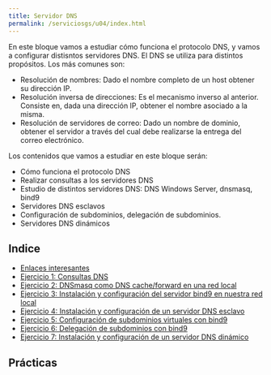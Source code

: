 ```yaml
---
title: Servidor DNS
permalink: /serviciosgs/u04/index.html
---
```


En este bloque vamos a estudiar cómo funciona el protocolo DNS, y vamos a configurar distisntos servidores DNS. El DNS se utiliza para distintos propósitos. Los más comunes son:

* Resolución de nombres: Dado el nombre completo de un host obtener su dirección IP.
* Resolución inversa de direcciones: Es el mecanismo inverso al anterior. Consiste en, dada una dirección IP, obtener el nombre asociado a la misma.
* Resolución de servidores de correo: Dado un nombre de dominio, obtener el servidor a través del cual debe realizarse la entrega del correo electrónico.

Los contenidos que vamos a estudiar en este bloque serán:

* Cómo funciona el protocolo DNS
* Realizar consultas a los servidores DNS
* Estudio de distintos servidores DNS: DNS Windows Server, dnsmasq, bind9
* Servidores DNS esclavos
* Configuración de subdominios, delegación de subdominios.
* Servidores DNS dinámicos
	
## Indice

* [Enlaces interesantes](enlaces.html)
* [Ejercicio 1: Consultas DNS](ejercicio1.html)
* [Ejercicio 2: DNSmasq como DNS cache/forward en una red local](ejercicio2.html)
* [Ejercicio 3: Instalación y configuración del servidor bind9 en nuestra red local](ejercicio3.html)
* [Ejercicio 4: Instalación y configuración de un servidor DNS esclavo](ejercicio4.html)
* [Ejercicio 5: Configuración de subdominios virtuales con bind9](ejercicio5.html)
* [Ejercicio 6: Delegación de subdominios con bind9](ejercicio6.html)
* [Ejercicio 7: Instalación y configuración de un servidor DNS dinámico](ejercicio7.html)

## Prácticas

